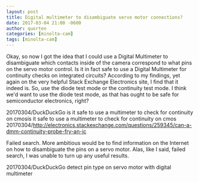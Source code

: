 ```yaml
---
layout: post
title: Digital multimeter to disambiguate servo motor connections?
date: 2017-03-04 21:00 -0600
author: quorten
categories: [minolta-cam]
tags: [minolta-cam]
---
```


Okay, so now I got the idea that I could use a Digital Multimeter to
disambiguate which contacts inside of the camera correspond to what
pins on the servo motor control.  Is it in fact safe to use a Digital
Multimeter for continuity checks on integrated circuits?  According to
my findings, yet again on the very helpful Stack Exchange Electronics
site, I find that it indeed is.  So, use the diode test mode or the
continuity test mode.  I think we'd want to use the diode test mode,
as that has ought to be safe for semiconductor electronics, right?

20170304/DuckDuckGo is it safe to use a multimeter to check for
  continuity on cmosis it safe to use a multimeter to check for
  continuity on cmos  
20170304/http://electronics.stackexchange.com/questions/259345/can-a-dmm-continuity-probe-fry-an-ic

Failed search.  More ambitious would be to find information on the
Internet on how to disambiguate the pins on a servo motor.  Alas, like
I said, failed search, I was unable to turn up any useful results.

20170304/DuckDuckGo detect pin type on servo motor with digital
  multimeter
